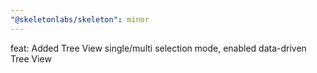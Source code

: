 ```yaml
---
"@skeletonlabs/skeleton": minor
---
```


feat: Added Tree View single/multi selection mode, enabled data-driven Tree View
